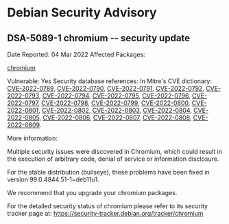 
Debian Security Advisory
========================


DSA-5089-1 chromium -- security update
--------------------------------------



Date Reported:
04 Mar 2022
Affected Packages:

[chromium](https://packages.debian.org/src:chromium)

Vulnerable:
Yes
Security database references:
In Mitre's CVE dictionary: [CVE-2022-0789](https://security-tracker.debian.org/tracker/CVE-2022-0789), [CVE-2022-0790](https://security-tracker.debian.org/tracker/CVE-2022-0790), [CVE-2022-0791](https://security-tracker.debian.org/tracker/CVE-2022-0791), [CVE-2022-0792](https://security-tracker.debian.org/tracker/CVE-2022-0792), [CVE-2022-0793](https://security-tracker.debian.org/tracker/CVE-2022-0793), [CVE-2022-0794](https://security-tracker.debian.org/tracker/CVE-2022-0794), [CVE-2022-0795](https://security-tracker.debian.org/tracker/CVE-2022-0795), [CVE-2022-0796](https://security-tracker.debian.org/tracker/CVE-2022-0796), [CVE-2022-0797](https://security-tracker.debian.org/tracker/CVE-2022-0797), [CVE-2022-0798](https://security-tracker.debian.org/tracker/CVE-2022-0798), [CVE-2022-0799](https://security-tracker.debian.org/tracker/CVE-2022-0799), [CVE-2022-0800](https://security-tracker.debian.org/tracker/CVE-2022-0800), [CVE-2022-0801](https://security-tracker.debian.org/tracker/CVE-2022-0801), [CVE-2022-0802](https://security-tracker.debian.org/tracker/CVE-2022-0802), [CVE-2022-0803](https://security-tracker.debian.org/tracker/CVE-2022-0803), [CVE-2022-0804](https://security-tracker.debian.org/tracker/CVE-2022-0804), [CVE-2022-0805](https://security-tracker.debian.org/tracker/CVE-2022-0805), [CVE-2022-0806](https://security-tracker.debian.org/tracker/CVE-2022-0806), [CVE-2022-0807](https://security-tracker.debian.org/tracker/CVE-2022-0807), [CVE-2022-0808](https://security-tracker.debian.org/tracker/CVE-2022-0808), [CVE-2022-0809](https://security-tracker.debian.org/tracker/CVE-2022-0809).  

More information:

Multiple security issues were discovered in Chromium, which could result
in the execution of arbitrary code, denial of service or information
disclosure.


For the stable distribution (bullseye), these problems have been fixed in
version 99.0.4844.51-1~deb11u1.


We recommend that you upgrade your chromium packages.


For the detailed security status of chromium please refer to
its security tracker page at:
<https://security-tracker.debian.org/tracker/chromium>





